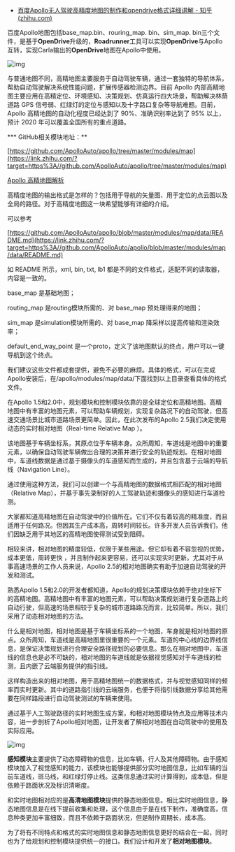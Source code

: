 - [百度Apollo无人驾驶高精度地图的制作和opendrive格式详细讲解 - 知乎 (zhihu.com)](https://zhuanlan.zhihu.com/p/373769242)

百度Apollo地图包括base_map.bin、rouring_map. bin、sim_map. bin三个文件，是基于**OpenDrive**升级的，**Roadrunner**工具可以实现**OpenDrive**与Apollo互转，实现Carla输出的**OpenDrive**地图在Apollo中使用。

![img](https://pic1.zhimg.com/80/v2-fe06c5995586920522b99cfd1fd707a8_720w.jpg)

与普通地图不同，高精地图主要服务于自动驾驶车辆，通过一套独特的导航体系，帮助自动驾驶解决系统性能问题，扩展传感器检测边界。目前 Apollo 内部高精地图主要应用在高精定位、环境感知、决策规划、仿真运行四大场景，帮助解决林荫道路 GPS 信号弱、红绿灯的定位与感知以及十字路口复杂等导航难题。目前，Apollo 高精地图的自动化程度已经达到了 90%、准确识别率达到了 95% 以上，预计 2020 年可以覆盖全国所有的重点道路。

*** GitHub相关模块地址：**

[https://github.com/ApolloAuto/apollo/tree/master/modules/map](https://link.zhihu.com/?target=https%3A//github.com/ApolloAuto/apollo/tree/master/modules/map)

[Apollo 高精地图解析](https://link.zhihu.com/?target=https%3A//mp.weixin.qq.com/s%3F__biz%3DMzI1NjkxOTMyNQ%3D%3D%26mid%3D2247484107%26idx%3D1%26sn%3Df3d79cb208afef14470622f0dd9b8dcf%26scene%3D21%23wechat_redirect)

高精度地图的输出格式是怎样的？包括用于导航的矢量图、用于定位的点云图以及全局的路径。对于高精度地图这一块希望能够有详细的介绍。

可以参考

[https://github.com/ApolloAuto/apollo/blob/master/modules/map/data/README.md](https://link.zhihu.com/?target=https%3A//github.com/ApolloAuto/apollo/blob/master/modules/map/data/README.md)

如 README 所示，xml, bin, txt, lb1 都是不同的文件格式，适配不同的读取器，内容是一致的。

base_map 是基础地图；

routing_map 是routing模块所需的、对 base_map 预处理得来的地图；

sim_map 是simulation模块所需的、对 base_map 降采样以提高传输和渲染效率；

default_end_way_point 是一个proto，定义了该地图默认的终点，用户可以一键导航到这个终点。

我们建议这些文件都成套提供，避免不必要的麻烦。具体的格式，可以在完成Apollo安装后，在/apollo/modules/map/data/下面找到以上目录查看具体的格式文件。

在Apollo 1.5和2.0中，规划模块和控制模块依靠的是全球定位和高精地图。高精地图中有丰富的地图元素，可以帮助车辆规划，实现复杂路况下的自动驾驶，但高速交通场景比城市道路场景更简单。因此，在此次发布的Apollo 2.5我们决定使用动态的实时相对地图（Real-time Relative Map ）。

该地图基于车辆坐标系，其原点位于车辆本身。众所周知，车道线是地图中的重要元素，以确保自动驾驶车辆做出合理的决策并进行安全的轨迹规划。在相对地图中，车道线数据是通过基于摄像头的车道感知而生成的，并且包含基于云端的导航线（Navigation Line）。

通过使用这种方法，我们可以创建一个与高精地图的数据格式相匹配的相对地图（Relative Map），并基于事先录制好的人工驾驶轨迹和摄像头的感知进行车道检测。

大家都知道高精地图在自动驾驶中的价值所在。它们不仅有着较高的精准度，而且适用于任何路况。但因其生产成本高，周转时间较长。许多开发人员告诉我们，他们因缺乏用于其地区的高精地图使得测试受到阻碍。

相较来讲，相对地图的精度较低，仅限于某些用途。但它却有着不容忽视的优势，成本更低，周转更快 ，并且制作起来更容易，还可以实现实时更新。尤其对于从事高速场景的工作人员来说，Apollo 2.5的相对地图确实有助于加速自动驾驶的开发和测试。

熟悉Apollo 1.5和2.0的开发者都知道，Apollo的规划决策模块依赖于绝对坐标下的高精地图。高精地图中有丰富的地图元素，可以帮助决策规划进行复杂道路上的自动行驶，但高速的场景相较于复杂的城市道路路况而言，比较简单。所以，我们采用了动态相对地图的方法。

什么是相对地图，相对地图是基于车辆坐标系的一个地图，车身就是相对地图的原点。众所周知，车道线是高精地图里很重要的一个元素。车道的中心线的边界线信息，是保证决策规划进行合理安全路径规划的必要信息。那么在相对地图中，车道线的信息也是必不可缺的，相对地图的车道线就是依据视觉感知对于车道线的检测，且内嵌了云端服务提供的指引线。

这样构造出来的相对地图，用于高精地图统一的数据格式，并与视觉感知同样的频率而实时更新。其中的道路指引线的云端服务，也便于将指引线数据分享给其他需要在同样路段进行自动驾驶测试的车辆来使用。

通过基于人工驾驶路径的实时地图生成方案，和相对地图模块特点及应用等技术内容，进一步剖析了Apollo相对地图，让开发者了解相对地图在自动驾驶中的使用及实际应用。

![img](https://pic2.zhimg.com/80/v2-d4dd60ccd8becfe0fc074f657b01e775_720w.jpg)



**感知模块**主要提供了动态障碍物的信息，比如车辆，行人及其他障碍物。由于感知模块加入了视觉感知的能力，该模块也能够提供部分实时地图信息，比如车辆的当前车道线，斑马线，和红绿灯停止线。这类信息通过实时计算得到，成本低，但是依赖于路面状况及标识清晰度。

和实时地图相对应的是**高清地图模块**提供的静态地图信息。相比实时地图信息，静态地图信息是在线下提前收集和处理，这个信息由于是在线下制作，准确度高，信息种类更加丰富细致，而且不依赖于路面状况，但是制作周期长，成本高。

为了将有不同特点和格式的实时地图信息和静态地图信息更好的结合在一起，同时也为了给规划和控制模块提供统一的接口。我们设计和开发了**相对地图模块**。